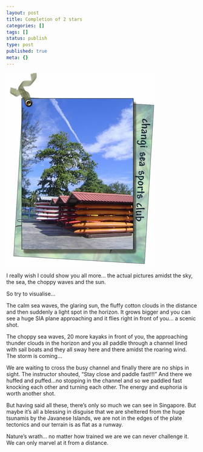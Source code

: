 ```yaml
---
layout: post
title: Completion of 2 stars
categories: []
tags: []
status: publish
type: post
published: true
meta: {}
---
```

![](/img/ts.jpg)

I really wish I could show you all more... the actual pictures amidst the sky, the sea, the choppy waves and the sun.

So try to visualise...

The calm sea waves, the glaring sun, the fluffy cotton clouds in the distance and then suddenly a light spot in the horizon. It grows bigger and you can see a huge SIA plane approaching and it flies right in front of you... a scenic shot.

The choppy sea waves, 20 more kayaks in front of you, the approaching thunder clouds in the horizon and you all paddle through a channel lined with sail boats and they all sway here and there amidst the roaring wind. The storm is coming...

We are waiting to cross the busy channel and finally there are no ships in sight. The instructor shouted, “Stay close and paddle fast!!!” And there we huffed and puffed...no stopping in the channel and so we paddled fast knocking each other and turning each other. The energy and euphoria is worth another shot.

But having said all these, there’s only so much we can see in Singapore. But maybe it’s all a blessing in disguise that we are sheltered from the huge tsunamis by the Javanese Islands, we are not in the edges of the plate tectonics and our terrain is as flat as a runway.

Nature’s wrath... no matter how trained we are we can never challenge it. We can only marvel at it from a distance.
